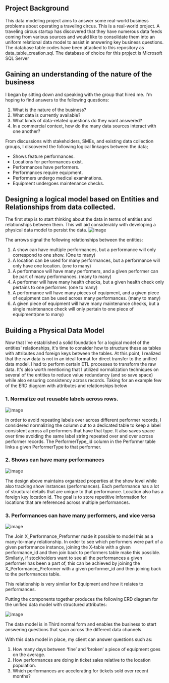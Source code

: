 ## Project Background
This data modeling project aims to answer some real-world business problems about operating a traveling circus. This is a real-world project.
A traveling circus startup has discovered that they have numerous data feeds coming from various sources and would like to consolidate them into an uniform relational data model to assist in answering key business questions.
The database table codes have been attacked to this repository as data_table_creation.sql. The database of choice for this prpject is Microsoft SQL Server

## Gaining an understanding of the nature of the business
I began by sitting down and speaking with the group that hired me. I'm hoping to find answers to the following questions: 
1. What is the nature of the business?
2. What data is currently available?
3. What kinds of data-related questions do they want answered?
4. In a commercial context, how do the many data sources interact with one another?

From discussions with stakeholders, SMEs, and existing data collection groups, I discovered the following logical linkages between the data; 
- Shows feature performances.
- Locations for performances exist.
- Performances have performers.
- Performances require equipment.
- Performers undergo medical examinations.
- Equipment undergoes maintenance checks.

## Designing a logical model based on Entities and Relationships from data collected.
The first step is to start thinking about the data in terms of entities and relationships between them. This will aid considerably with developing a physical data model to persist the data.
![image](https://user-images.githubusercontent.com/102745680/193296459-2c278220-6529-4e48-814e-a8071add31ab.png)

The arrows signal the following relationships between the entities:
1.	A show can have multiple performances, but a performance will only correspond to one show. (One to many)
2.	A location can be used for many performances, but a performance will only have one location. (one to many)
3.	A performance will have many performers, and a given performer can be part of many performances. (many to many)
4.	A performer will have many health checks, but a given health check only pertains to one performer. (one to many)
5.	A performance will have many pieces of equipment, and a given piece of equipment can be used across many performances. (many to many)
6.	A given piece of equipment will have many maintenance checks, but a single maintenance check will only pertain to one piece of equipment(one to many)

## Building a Physical Data Model
Now that I've established a solid foundation for a logical model of the entities' relationships, it's time to consider how to structure these as tables with attributes and foreign keys between the tables.
At this point, I realized that the raw data is not in an ideal format for direct transfer to the unified data model. I had to perform certain ETL processes to transform the raw data.
It's also worth mentioning that I utilized normalization techniques on several of the entities to reduce value redundancy (and so save space) while also ensuring consistency across records.
Taking for an example few of the ERD diagram with attributes and relationships below
### 1. Normalize out reusable labels across rows.
![image](https://user-images.githubusercontent.com/102745680/193297193-1a0cca18-64d0-4a60-8435-7c06c787c1b9.png)

In order to avoid repeating labels over across different performer records, I considered normalizing the column out to a dedicated table to keep a label consistent across all performers that have that type. It also saves space over time avoiding the same label string repeated over and over across performer records. The PerformerType_id column in the Performer table links a given PerformerType to that performer.
### 2.	Shows can have many performances

![image](https://user-images.githubusercontent.com/102745680/193297652-62a2b8ba-6334-42eb-8c8c-323e62c93fa8.png)

The design above maintains organized properties at the show level while also tracking show instances (performances). Each performance has a lot of structural details that are unique to that performance. Location also has a foreign key location id. The goal is to store repetitive information for locations that are referenced across multiple performances.

### 3.	Performances can have many performers, and vice versa

![image](https://user-images.githubusercontent.com/102745680/193298021-7acf4185-c5da-4083-8195-9a7751879d4e.png)

The Join X_Performance_Preformer made it possible to model this as a many-to-many relationship. In order to see which performers were part of a given performance instance, joining the X-table with a given performance_id and then join back to performers table make this possible. Similarly, if stockholders want to see all the performances a given performer has been a part of, this can be achieved by joining the X_Performance_Preformer with a given performer_id and then joining back to the performances table.

This relationship is very similar for Equipment and how it relates to performances.

Putting the components together produces the following ERD diagram for the unified data model with structured attributes:

![image](https://user-images.githubusercontent.com/102745680/193298276-42aa26a5-f440-47e5-9ad1-16df39c51919.png)


The data model is in Third normal form and enables the business to start answering questions that span across the different data channels.

With this data model in place, my client can answer questions such as:

1.	How many days between ‘fine’ and ‘broken’ a piece of equipment goes on the average.
2.	How performances are doing in ticket sales relative to the location population.
3.	Which performances are accelerating for tickets sold over recent months?

